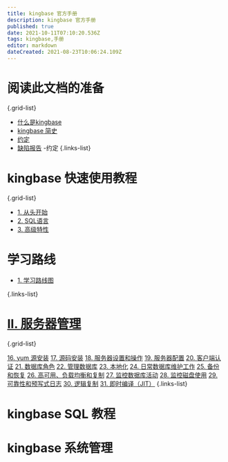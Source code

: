 ```yaml
---
title: kingbase 官方手册
description: kingbase 官方手册
published: true
date: 2021-10-11T07:10:20.536Z
tags: kingbase,手册
editor: markdown
dateCreated: 2021-08-23T10:06:24.109Z
---
```


# 阅读此文档的准备
{.grid-list}
- [什么是kingbase](intro-whatis)
- [kingbase 简史](history)
- [约定](notation)
- [缺陷报告](bug-reporting)
-约定
{.links-list}
# kingbase 快速使用教程
 {.grid-list}
- [1. 从头开始](tutorial-start) 
- [2. SQL语言](tutorial-sql)
- [3. 高级特性](tutorial-advanced)
# 学习路线
- [1. 学习路线图](road-map) 

{.links-list}
# [II. 服务器管理](admin)
{.grid-list}
 
[16. yum 源安装](installation)
[17. 源码安装](installation-source)
[18. 服务器设置和操作](runtime)
[19. 服务器配置](runtime-config) 
[20. 客户端认证](client-authentication)
[21. 数据库角色](user-manag) 
[22. 管理数据库](managing-databases)
[23. 本地化](charset)
[24. 日常数据库维护工作](maintenance)
[25. 备份和恢复](backup) 
[26. 高可用、负载均衡和复制](high-availability)
[27. 监控数据库活动](monitoring) 
[28. 监控磁盘使用](diskusage)
[29. 可靠性和预写式日志](wal)
[30. 逻辑复制](logical-replication)
[31. 即时编译（JIT）](jit) 
{.links-list}
# kingbase SQL 教程
# kingbase 系统管理
